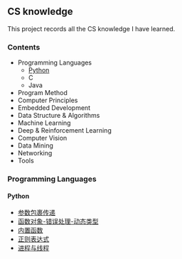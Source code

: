 ## CS knowledge

This project records all the CS knowledge I have learned.

### Contents

* Programming Languages
  * [Python](#python)
  * C
  * Java
* Program Method
* Computer Principles
* Embedded Development
* Data Structure &  Algorithms
* Machine Learning
* Deep & Reinforcement Learning
* Computer Vision
* Data Mining
* Networking
* Tools



### Programming Languages

#### <span id="python">Python</span>

* [参数包裹传递](python/参数包裹传递.md)
* [函数对象-错误处理-动态类型](python/函数对象-错误处理-动态类型.md)
* [内置函数](python/内置函数.md)
* [正则表达式](python/正则表达式.md)
* [进程与线程](python/进程与线程.md)



